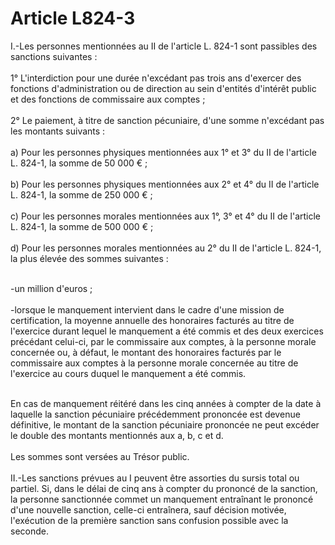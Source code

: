 # Article L824-3

<p>I.-Les personnes mentionnées au II de l'article L. 824-1 sont passibles des sanctions suivantes : <br/><br/> 1° L'interdiction pour une durée n'excédant pas trois ans d'exercer des fonctions d'administration ou de direction au sein d'entités d'intérêt public et des fonctions de commissaire aux comptes ; <br/><br/> 2° Le paiement, à titre de sanction pécuniaire, d'une somme n'excédant pas les montants suivants : <br/><br/> a) Pour les personnes physiques mentionnées aux 1° et 3° du II de l'article L. 824-1, la somme de 50 000 € ; <br/><br/> b) Pour les personnes physiques mentionnées aux 2° et 4° du II de l'article L. 824-1, la somme de 250 000 € ; <br/><br/> c) Pour les personnes morales mentionnées aux 1°, 3° et 4° du II de l'article L. 824-1, la somme de 500 000 € ; <br/><br/> d) Pour les personnes morales mentionnées au 2° du II de l'article L. 824-1, la plus élevée des sommes suivantes : </p><p><br/>-un million d'euros ; <br/><br/>-lorsque le manquement intervient dans le cadre d'une mission de certification, la moyenne annuelle des honoraires facturés au titre de l'exercice durant lequel le manquement a été commis et des deux exercices précédant celui-ci, par le commissaire aux comptes, à la personne morale concernée ou, à défaut, le montant des honoraires facturés par le commissaire aux comptes à la personne morale concernée au titre de l'exercice au cours duquel le manquement a été commis. </p><p><br/> En cas de manquement réitéré dans les cinq années à compter de la date à laquelle la sanction pécuniaire précédemment prononcée est devenue définitive, le montant de la sanction pécuniaire prononcée ne peut excéder le double des montants mentionnés aux a, b, c et d. <br/><br/> Les sommes sont versées au Trésor public. <br/><br/> II.-Les sanctions prévues au I peuvent être assorties du sursis total ou partiel. Si, dans le délai de cinq ans à compter du prononcé de la sanction, la personne sanctionnée commet un manquement entraînant le prononcé d'une nouvelle sanction, celle-ci entraînera, sauf décision motivée, l'exécution de la première sanction sans confusion possible avec la seconde. </p><p><br/></p>